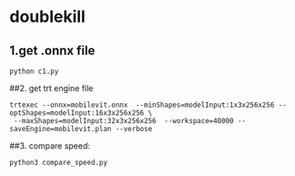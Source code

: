 # doublekill

## 1.get .onnx file
```
python c1.py
```
##2. get trt engine file

```
trtexec --onnx=mobilevit.onnx  --minShapes=modelInput:1x3x256x256 --optShapes=modelInput:16x3x256x256 \
 --maxShapes=modelInput:32x3x256x256  --workspace=40000 --saveEngine=mobilevit.plan --verbose
```
##3. compare speed:
```
python3 compare_speed.py
```